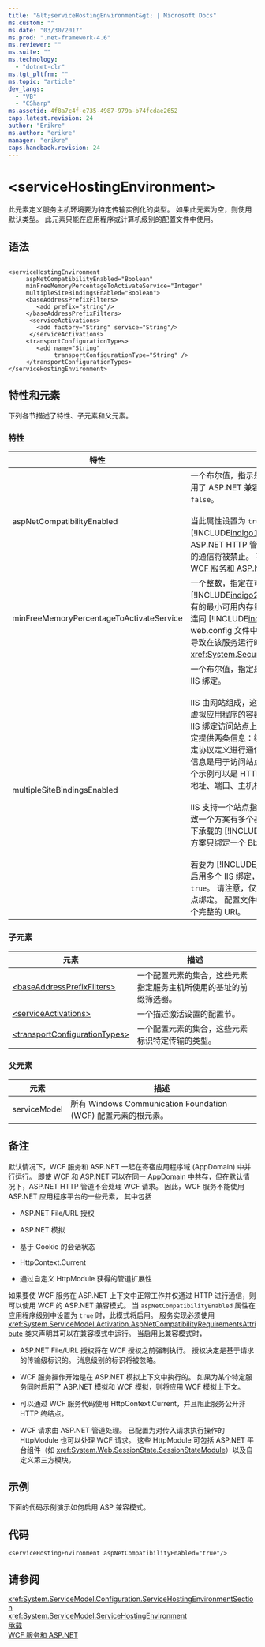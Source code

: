 ```yaml
---
title: "&lt;serviceHostingEnvironment&gt; | Microsoft Docs"
ms.custom: ""
ms.date: "03/30/2017"
ms.prod: ".net-framework-4.6"
ms.reviewer: ""
ms.suite: ""
ms.technology: 
  - "dotnet-clr"
ms.tgt_pltfrm: ""
ms.topic: "article"
dev_langs: 
  - "VB"
  - "CSharp"
ms.assetid: 4f8a7c4f-e735-4987-979a-b74fcdae2652
caps.latest.revision: 24
author: "Erikre"
ms.author: "erikre"
manager: "erikre"
caps.handback.revision: 24
---
```

# &lt;serviceHostingEnvironment&gt;
此元素定义服务主机环境要为特定传输实例化的类型。  如果此元素为空，则使用默认类型。  此元素只能在应用程序或计算机级别的配置文件中使用。  
  
## 语法  
  
```  
  
<serviceHostingEnvironment  
     aspNetCompatibilityEnabled="Boolean"  
     minFreeMemoryPercentageToActivateService="Integer"  
     multipleSiteBindingsEnabled="Boolean">  
     <baseAddressPrefixFilters>  
        <add prefix="string"/>  
     </baseAddressPrefixFilters>  
      <serviceActivations>  
        <add factory="String" service="String"/>  
      </serviceActivations>  
     <transportConfigurationTypes>  
        <add name="String"   
             transportConfigurationType="String" />  
     </transportConfigurationTypes>  
</serviceHostingEnvironment>  
```  
  
## 特性和元素  
 下列各节描述了特性、子元素和父元素。  
  
### 特性  
  
|特性|描述|  
|--------|--------|  
|aspNetCompatibilityEnabled|一个布尔值，指示是否已为当前应用程序启用了 ASP.NET 兼容模式。  默认值为 `false`。<br /><br /> 当此属性设置为 `true` 时，对 [!INCLUDE[indigo1](../../../../../includes/indigo1-md.md)] 服务的请求将流经 ASP.NET HTTP 管道，而通过非 HTTP 协议的通信将被禁止。  有关详细信息，请参阅[WCF 服务和 ASP.NET](../../../../../docs/framework/wcf/feature-details/wcf-services-and-aspnet.md)。|  
|minFreeMemoryPercentageToActivateService|一个整数，指定在可以激活 [!INCLUDE[indigo2](../../../../../includes/indigo2-md.md)] 服务之前，系统应该具有的最小可用内存量。 **Caution:**  若将此属性连同 [!INCLUDE[indigo2](../../../../../includes/indigo2-md.md)] 服务的 web.config 文件中的部分信任一起指定，会导致在该服务运行时发生 <xref:System.Security.SecurityException>。|  
|multipleSiteBindingsEnabled|一个布尔值，指定是否对每个站点启用多个 IIS 绑定。<br /><br /> IIS 由网站组成，这些网站是包含虚拟目录的虚拟应用程序的容器。  可通过一个或多个 IIS 绑定访问站点上的应用程序。  一个 IIS 绑定提供两条信息：绑定协议和绑定信息。  绑定协议定义进行通信所依据的方案，而绑定信息是用于访问站点的信息。  绑定协议的一个示例可以是 HTTP，而绑定信息可包含 IP 地址、端口、主机标头等。<br /><br /> IIS 支持一个站点指定多个 IIS 绑定，这会导致一个方案有多个基址。  但是，在一个站点下承载的 [!INCLUDE[indigo1](../../../../../includes/indigo1-md.md)] 服务允许每个方案只绑定一个 BbaseAddress。<br /><br /> 若要为 [!INCLUDE[indigo1](../../../../../includes/indigo1-md.md)] 服务对每个站点启用多个 IIS 绑定，请将此特性设置为 `true`。  请注意，仅对 HTTP 协议支持多个站点绑定。  配置文件中的终结点地址需要是一个完整的 URI。|  
  
### 子元素  
  
|元素|描述|  
|--------|--------|  
|[\<baseAddressPrefixFilters\>](../../../../../docs/framework/configure-apps/file-schema/wcf/baseaddressprefixfilters.md)|一个配置元素的集合，这些元素指定服务主机所使用的基址的前缀筛选器。|  
|[\<serviceActivations\>](../../../../../docs/framework/configure-apps/file-schema/wcf/serviceactivations.md)|一个描述激活设置的配置节。|  
|[\<transportConfigurationTypes\>](../../../../../docs/framework/configure-apps/file-schema/wcf/transportconfigurationtypes.md)|一个配置元素的集合，这些元素标识特定传输的类型。|  
  
### 父元素  
  
|元素|描述|  
|--------|--------|  
|serviceModel|所有 Windows Communication Foundation \(WCF\) 配置元素的根元素。|  
  
## 备注  
 默认情况下，WCF 服务和 ASP.NET 一起在寄宿应用程序域 \(AppDomain\) 中并行运行。  即使 WCF 和 ASP.NET 可以在同一 AppDomain 中共存，但在默认情况下，ASP.NET HTTP 管道不会处理 WCF 请求。  因此，WCF 服务不能使用 ASP.NET 应用程序平台的一些元素，  其中包括  
  
-   ASP.NET File\/URL 授权  
  
-   ASP.NET 模拟  
  
-   基于 Cookie 的会话状态  
  
-   HttpContext.Current  
  
-   通过自定义 HttpModule 获得的管道扩展性  
  
 如果要使 WCF 服务在 ASP.NET 上下文中正常工作并仅通过 HTTP 进行通信，则可以使用 WCF 的 ASP.NET 兼容模式。  当 `aspNetCompatibilityEnabled` 属性在应用程序级别中设置为 `true` 时，此模式将启用。  服务实现必须使用 <xref:System.ServiceModel.Activation.AspNetCompatibilityRequirementsAttribute> 类来声明其可以在兼容模式中运行。  当启用此兼容模式时，  
  
-   ASP.NET File\/URL 授权将在 WCF 授权之前强制执行。  授权决定是基于请求的传输级标识的。  消息级别的标识将被忽略。  
  
-   WCF 服务操作开始是在 ASP.NET 模拟上下文中执行的。  如果为某个特定服务同时启用了 ASP.NET 模拟和 WCF 模拟，则将应用 WCF 模拟上下文。  
  
-   可以通过 WCF 服务代码使用 HttpContext.Current，并且阻止服务公开非 HTTP 终结点。  
  
-   WCF 请求由 ASP.NET 管道处理。  已配置为对传入请求执行操作的 HttpModule 也可以处理 WCF 请求。  这些 HttpModule 可包括 ASP.NET 平台组件（如 <xref:System.Web.SessionState.SessionStateModule>）以及自定义第三方模块。  
  
## 示例  
 下面的代码示例演示如何启用 ASP 兼容模式。  
  
## 代码  
  
```  
<serviceHostingEnvironment aspNetCompatibilityEnabled="true"/>  
```  
  
## 请参阅  
 <xref:System.ServiceModel.Configuration.ServiceHostingEnvironmentSection>   
 <xref:System.ServiceModel.ServiceHostingEnvironment>   
 [承载](../../../../../docs/framework/wcf/feature-details/hosting.md)   
 [WCF 服务和 ASP.NET](../../../../../docs/framework/wcf/feature-details/wcf-services-and-aspnet.md)